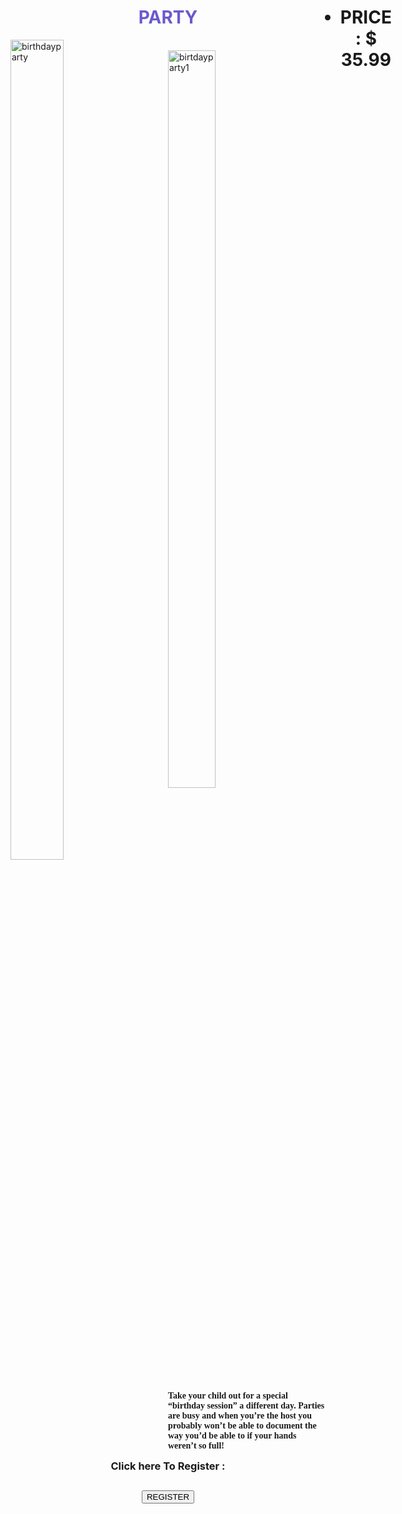 <html>
<title>Party</title>

<style>
body {
  background-image: url("https://image.shutterstock.com/image-vector/texture-abstractions-idea-mesh-graphic-260nw-1386062744.jpg");
  background-repeat: no-repeat;
  background-attachment: fixed;
  background-size: cover;
}
</style>

<div class="split right">
<div style = "float:left;width:100%">
  <center><h1 style="color:SlateBlue;">PARTY</h1></center>

<div class="split left">
<div style = "float:left;width:50%">
  <img src="birthdayparty.jpg" alt="birthdayparty" style="width:58%">
</div>
</div>

<div class="split right">
<div style = "float:right;width:50%">
 <br> <img src="birtdayparty1.jpg" alt="birtdayparty1" style="width:55%">
</div>
</div>

<br><br><p style="font-family:verdana"><b>Take your child out for a special “birthday session” a different day. Parties are busy and when you’re the host you probably won’t be able to document the way you’d be able to if your hands weren’t so full! </p>

</div>
</div>
 <div class="columns">
 <center><ul class="price">
    <h1><li class="grey">PRICE : $ 35.99</li></h1></center><br><br> 
  </ul>
</div>
<center><h3><label for="fname">Click here To Register : </label></h3>
<h2><a href="C:\Users\PREETHI\Desktop\WPLAB\registration.html" style="color:black"><input type="button" value="REGISTER"/></a></h2></center></center>

